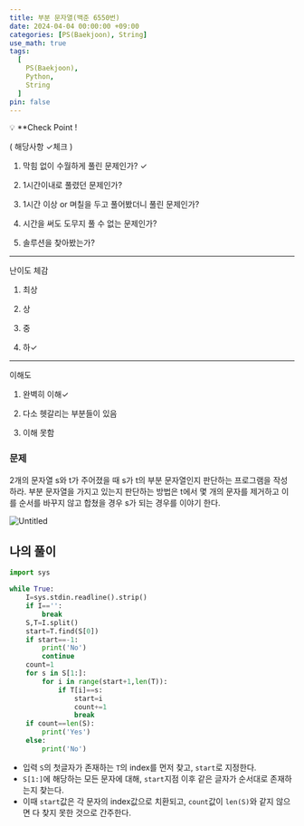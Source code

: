 ```yaml
---
title: 부분 문자열(백준 6550번)
date: 2024-04-04 00:00:00 +09:00
categories: [PS(Baekjoon), String]
use_math: true
tags:
  [
    PS(Baekjoon),
    Python,
    String
  ]
pin: false
---
```


💡 **Check Point !

( 해당사항 ✓체크 )

1. 막힘 없이 수월하게 풀린 문제인가? ✓

2. 1시간이내로 풀렸던 문제인가?

3. 1시간 이상 or 며칠을 두고 풀어봤더니 풀린 문제인가?

4. 시간을 써도 도무지 풀 수 없는 문제인가?

5. 솔루션을 찾아봤는가?

---

난이도 체감

1. 최상

2. 상

3. 중

4. 하✓

---

이해도

1. 완벽히 이해✓

2. 다소 헷갈리는 부분들이 있음

3. 이해 못함

### 문제

2개의 문자열 s와 t가 주어졌을 때 s가 t의 부분 문자열인지 판단하는 프로그램을 작성하라. 부분 문자열을 가지고 있는지 판단하는 방법은 t에서 몇 개의 문자를 제거하고 이를 순서를 바꾸지 않고 합쳤을 경우 s가 되는 경우를 이야기 한다.

![Untitled](https://github.com/gihuni99/gihuni99.github.io/assets/90080065/dec511d9-b2aa-4113-a091-24a280387586)

## 나의 풀이

```python
import sys

while True:
    I=sys.stdin.readline().strip()
    if I=='':
        break
    S,T=I.split()
    start=T.find(S[0])
    if start==-1:
        print('No')
        continue
    count=1
    for s in S[1:]:
        for i in range(start+1,len(T)):
            if T[i]==s:
                start=i
                count+=1
                break
    if count==len(S):
        print('Yes')
    else:
        print('No')
```

- 입력 `S`의 첫글자가 존재하는 `T`의 index를 먼저 찾고, `start`로 지정한다.
- `S[1:]`에 해당하는 모든 문자에 대해, `start`지점 이후 같은 글자가 순서대로 존재하는지 찾는다.
- 이때 `start`값은 각 문자의 index값으로 치환되고, `count`값이 `len(S)`와 같지 않으면 다 찾지 못한 것으로 간주한다.
